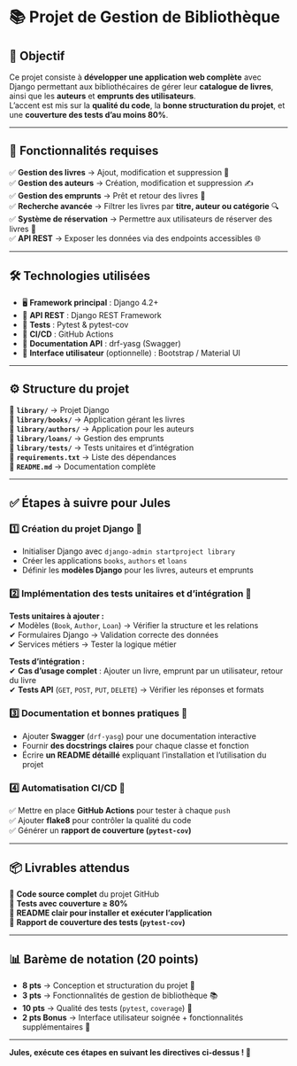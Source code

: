 # 📚 Projet de Gestion de Bibliothèque

## 🚀 Objectif  
Ce projet consiste à **développer une application web complète** avec Django permettant aux bibliothécaires de gérer leur **catalogue de livres**, ainsi que les **auteurs** et **emprunts des utilisateurs**.  
L’accent est mis sur la **qualité du code**, la **bonne structuration du projet**, et une **couverture des tests d’au moins 80%**.  

---

## 📌 Fonctionnalités requises  
✅ **Gestion des livres** → Ajout, modification et suppression 📖  
✅ **Gestion des auteurs** → Création, modification et suppression ✍️  
✅ **Gestion des emprunts** → Prêt et retour des livres 🔄  
✅ **Recherche avancée** → Filtrer les livres par **titre, auteur ou catégorie** 🔍  
✅ **Système de réservation** → Permettre aux utilisateurs de réserver des livres 📅  
✅ **API REST** → Exposer les données via des endpoints accessibles 🌐  

---

## 🛠 Technologies utilisées  
- 🖥 **Framework principal** : Django 4.2+  
- 🔗 **API REST** : Django REST Framework  
- 🧪 **Tests** : Pytest & pytest-cov  
- 🔄 **CI/CD** : GitHub Actions  
- 📖 **Documentation API** : drf-yasg (Swagger)  
- 🎨 **Interface utilisateur** (optionnelle) : Bootstrap / Material UI  

---

## ⚙️ Structure du projet  
📂 **`library/`** → Projet Django  
📂 **`library/books/`** → Application gérant les livres  
📂 **`library/authors/`** → Application pour les auteurs  
📂 **`library/loans/`** → Gestion des emprunts  
📂 **`library/tests/`** → Tests unitaires et d’intégration  
📄 **`requirements.txt`** → Liste des dépendances  
📄 **`README.md`** → Documentation complète  

---

## ✅ Étapes à suivre pour Jules  

### 1️⃣ **Création du projet Django** 🎯  
- Initialiser Django avec `django-admin startproject library`  
- Créer les applications `books`, `authors` et `loans`  
- Définir les **modèles Django** pour les livres, auteurs et emprunts  

### 2️⃣ **Implémentation des tests unitaires et d’intégration** 🧪  
**Tests unitaires à ajouter :**  
✔ Modèles (`Book`, `Author`, `Loan`) → Vérifier la structure et les relations  
✔ Formulaires Django → Validation correcte des données  
✔ Services métiers → Tester la logique métier  

**Tests d’intégration :**  
✔ **Cas d’usage complet** : Ajouter un livre, emprunt par un utilisateur, retour du livre  
✔ **Tests API** (`GET`, `POST`, `PUT`, `DELETE`) → Vérifier les réponses et formats  

### 3️⃣ **Documentation et bonnes pratiques** 📖  
- Ajouter **Swagger** (`drf-yasg`) pour une documentation interactive  
- Fournir **des docstrings claires** pour chaque classe et fonction  
- Écrire **un README détaillé** expliquant l’installation et l’utilisation du projet  

### 4️⃣ **Automatisation CI/CD** 🔄  
✅ Mettre en place **GitHub Actions** pour tester à chaque `push`  
✅ Ajouter **flake8** pour contrôler la qualité du code  
✅ Générer un **rapport de couverture (`pytest-cov`)**  

---

## 📦 Livrables attendus  
📌 **Code source complet** du projet GitHub  
📌 **Tests avec couverture ≥ 80%**  
📌 **README clair pour installer et exécuter l’application**  
📌 **Rapport de couverture des tests (`pytest-cov`)**  

---

## 📊 Barème de notation (20 points)  
- **8 pts** → Conception et structuration du projet 📁  
- **3 pts** → Fonctionnalités de gestion de bibliothèque 📚  
- **10 pts** → Qualité des tests (`pytest`, `coverage`) 🧪  
- **2 pts Bonus** → Interface utilisateur soignée + fonctionnalités supplémentaires 🎨  

---

**Jules, exécute ces étapes en suivant les directives ci-dessus ! 🚀**  
